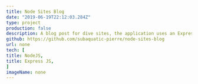 ```yaml
---
title: Node Sites Blog
date: "2019-06-19T22:12:03.284Z"
type: project
production: false
description: A blog post for dive sites, the application uses an Express JS backend as a server and simple HTML templates for the front end.
github: https://github.com/subaquatic-pierre/node-sites-blog 
url: none
tech: [
title: NodeJS,
title: Express JS,
]
imageName: none
---
```

